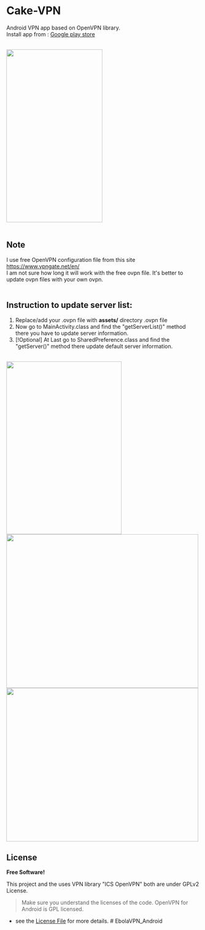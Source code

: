 # Cake-VPN
Android VPN app based on OpenVPN library.</br>
Install app from : <a href="https://play.google.com/store/apps/details?id=com.ashraf789.cakevpn"> Google play store</a> </br>

</br>
<img height='450' width ='250' src="https://i.imgur.com/5GV1Y2L.gif" />
</br></br>

## Note

I use free OpenVPN configuration file from this site https://www.vpngate.net/en/ </br>
I am not sure how long it will work with the free ovpn file. It's better to update ovpn files with your own ovpn.
</br></br>

## Instruction to update server list:
1. Replace/add your .ovpn file with <b> assets/</b> directory .ovpn file
2. Now go to MainActivity.class and find the "getServerList()" method there you have to update server information.
3. [!Optional] At Last go to SharedPreference.class and find the "getServer()" method there update default server information.
</br> </br>
<img height='450' width ='300' src="https://i.imgur.com/kcGZY4P.png" /> 
</br>
<img height='400' width ='500' src="https://i.imgur.com/mlb8Nqe.png" />
</br>
<img height='400' width ='500' src="https://i.imgur.com/GgvoPP9.png" />



## License
**Free Software!**

This project and the uses VPN library "ICS OpenVPN" both are under GPLv2 License.

> Make sure you understand the licenses of the code. OpenVPN for Android is GPL licensed.

- see the [License File](LICENSE) for more details.
#   E b o l a V P N _ A n d r o i d  
 